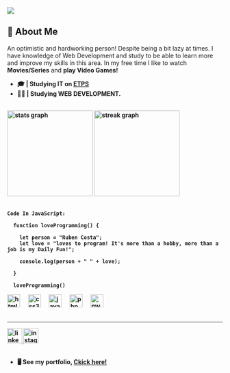 <img src="https://media.licdn.com/dms/image/D4D16AQGsXHTyFFtdlw/profile-displaybackgroundimage-shrink_200_800/0/1710188929221?e=2147483647&v=beta&t=MwVWCUUKANSD6FVEWG4kvLutBktWjHXfM_zFG_KAx6o">

## 💭 About Me

<p>An optimistic and hardworking person! Despite being a bit lazy at times. I have knowledge of Web Development and study to be able to learn more and improve my skills in this area. In my free time I like to watch <b>Movies/Series</b> and <b>play Video Games!</bold></p>

- 🎓 | Studying IT on [ETPS](https://www.etps.pt/)
- 👨‍💻 | Studying **WEB DEVELOPMENT**.

<br>

<div align="left">
  <img src="https://github-readme-stats.vercel.app/api?username=ice-san&hide_title=false&hide_rank=false&show_icons=true&include_all_commits=true&count_private=true&disable_animations=false&theme=codeSTACKr&locale=en&hide_border=false" height="200" alt="stats graph"  />
  <img src="https://streak-stats.demolab.com?user=ice-san&locale=en&mode=daily&theme=codeSTACKr&hide_border=false&border_radius=5" height="200" alt="streak graph"  />
</div>

<br>

```
Code In JavaScript:

  function loveProgramming() {

    let person = "Ruben Costa";
    let love = "loves to program! It's more than a hobby, more than a job is my Daily Fun!";
  
    console.log(person + " " + love);

  }
  
  loveProgramming()
```

<div align="left">
  <img src="https://cdn.jsdelivr.net/gh/devicons/devicon/icons/html5/html5-plain.svg" height="30" alt="html5 logo"  />
  <img width="12" />
  <img src="https://cdn.jsdelivr.net/gh/devicons/devicon/icons/css3/css3-plain.svg" height="30" alt="css3 logo"  />
  <img width="12" />
  <img src="https://cdn.jsdelivr.net/gh/devicons/devicon/icons/javascript/javascript-plain.svg" height="30" alt="javascript logo"  />
  <img width="12" />
  <img src="https://cdn.jsdelivr.net/gh/devicons/devicon/icons/php/php-original.svg" height="30" alt="php logo"  />
  <img width="12" />
  <img src="https://cdn.jsdelivr.net/gh/devicons/devicon/icons/mysql/mysql-original.svg" height="30" alt="mysql logo"  />
</div>

<br>

<hr></hr>

<div align="left">
  <a href="https://www.linkedin.com/in/ruben-costa-0b4633254/" target="_blank">
    <img src="https://img.shields.io/static/v1?message=LinkedIn&logo=linkedin&label=&color=0077B5&logoColor=white&labelColor=&style=for-the-badge" height="35" alt="linkedin logo"  />
  </a>
  <a href="https://www.instagram.com/rubencosta_2004/" target="_blank">
    <img src="https://img.shields.io/static/v1?message=Instagram&logo=instagram&label=&color=E4405F&logoColor=white&labelColor=&style=for-the-badge" height="35" alt="instagram logo"  />
  </a>
</div>

<br>

* 🖥️  See my portfolio, [Ckick here!](http://dev.ruben-costa.com)
